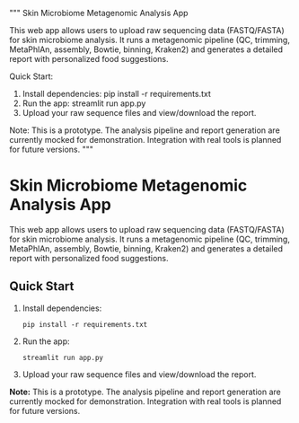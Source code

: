 """
Skin Microbiome Metagenomic Analysis App

This web app allows users to upload raw sequencing data (FASTQ/FASTA) for skin microbiome analysis. It runs a metagenomic pipeline (QC, trimming, MetaPhlAn, assembly, Bowtie, binning, Kraken2) and generates a detailed report with personalized food suggestions.

Quick Start:
1. Install dependencies:
   pip install -r requirements.txt
2. Run the app:
   streamlit run app.py
3. Upload your raw sequence files and view/download the report.

Note: This is a prototype. The analysis pipeline and report generation are currently mocked for demonstration. Integration with real tools is planned for future versions.
"""

# Skin Microbiome Metagenomic Analysis App

This web app allows users to upload raw sequencing data (FASTQ/FASTA) for skin microbiome analysis. It runs a metagenomic pipeline (QC, trimming, MetaPhlAn, assembly, Bowtie, binning, Kraken2) and generates a detailed report with personalized food suggestions.

## Quick Start

1. Install dependencies:
   ```
   pip install -r requirements.txt
   ```
2. Run the app:
   ```
   streamlit run app.py
   ```
3. Upload your raw sequence files and view/download the report.

**Note:** This is a prototype. The analysis pipeline and report generation are currently mocked for demonstration. Integration with real tools is planned for future versions.

